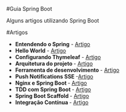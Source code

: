 
#Guia Spring Boot

Alguns artigos utilizando Spring Boot
    
#Artigos   
* <b>Entendendo o Spring</b> - [Artigo](https://medium.com/@josevieiraneto/entendendo-o-spring-86412101494b#.fahejvytk)
* <b>Hello World</b> - [Artigo](https://medium.com/@josevieiraneto/produtividade-com-spring-boot-54b624e5248b#.wba4ckiaj)
* <b>Configurando Thymeleaf</b> - [Artigo](https://medium.com/@josevieiraneto/produtividade-com-spring-boot-2-2a47c8979bc8#.36zzqutnw)
* <b> Arquitetura do projeto </b> - [Artigo](https://medium.com/@oandersonbm/spring-boot-estrutura-do-c%C3%B3digo-5fafa2f39f5d#.tst8fva3o)
* <b> Ferramenta de desenvolvimento </b> - [Artigo](https://medium.com/@oandersonbm/spring-boot-developer-tools-bbac76a4742f#.mqk1s47i9)
* <b> Push Notifications SSE </b> -[Artigo](https://medium.com/@josevieiraneto/push-notifications-com-server-sent-events-spring-boot-c2b7ee6febe9#.pacf3seh3)
* <b> Nginx e Spring Boot </b> - [Artigo](https://medium.com/@josevieiraneto/nginx-e-spring-boot-ecfb9575433e)
* <b> TDD com Spring Boot </b> - [Artigo](https://medium.com/@josevieiraneto/tdd-com-spring-boot-b5bf7ec725e#.fxnyxvffw)
* <b> Spring Boot Scaffold </b> - [Artigo](https://medium.com/@josevieiraneto/spring-boot-scaffold-cli-587045fb9902#.nlef01nm8)
* <b> Integração Contínua </b> - [Artigo](https://medium.com/@josevieiraneto/integra%C3%A7%C3%A3o-cont%C3%ADnua-com-spring-boot-37b30935e953#.y9hgnk6p2)



